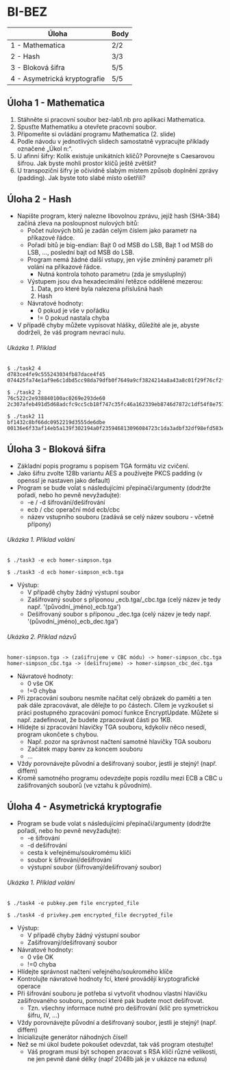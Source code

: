 # BI-BEZ

| Úloha                        | Body |
|------------------------------|------|
| 1 - Mathematica              | 2/2  |
| 2 - Hash                     | 3/3  |
| 3 - Bloková šifra            | 5/5  |
| 4 - Asymetrická kryptografie | 5/5  |

## Úloha 1 - Mathematica
1. Stáhněte si pracovní soubor bez-lab1.nb pro aplikaci Mathematica.
2. Spusťte Mathematiku a otevřete pracovní soubor.
3. Připomeňte si ovládání programu Mathematica (2. slide)
4. Podle návodu v jednotlivých slidech samostatně vypracujte příklady označené „Úkol n:“.
5. U afinní šifry: Kolik existuje unikátních klíčů? Porovnejte s Caesarovou šifrou. Jak byste mohli prostor klíčů ještě zvětšit?
6. U transpoziční šifry je očividně slabým místem způsob doplnění zprávy (padding). Jak byste toto slabé místo ošetřili?

## Úloha 2 - Hash
* Napište program, který nalezne libovolnou zprávu, jejíž hash (SHA-384) začíná zleva na posloupnost nulových bitů:
  * Počet nulových bitů je zadán celým číslem jako parametr na příkazové řádce.
  * Pořadí bitů je big-endian: Bajt 0 od MSB do LSB, Bajt 1 od MSB do LSB, …, poslední bajt od MSB do LSB.
  * Program nemá žádné další vstupy, jen výše zmíněný parametr při volání na příkazové řádce.
    * Nutná kontrola tohoto parametru (zda je smysluplný)
  * Výstupem jsou dva hexadecimální řetězce oddělené mezerou:
    1. Data, pro které byla nalezena příslušná hash
    2. Hash
  * Návratové hodnoty:
    * 0 pokud je vše v pořádku
    * != 0 pokud nastala chyba
* V případě chyby můžete vypisovat hlášky, důležité ale je, abyste dodrželi, že váš program nevrací nulu.

###### Ukázka 1. Příklad
```
$ ./task2 4
d783ce4fe9c555243034fb87dace4f45 074425fa74e1af9e6c1dbd5cc98da79dfb0f7649a9cf3824214a8a43a8c01f29f76cf2fd4d8da135bd6945c9663fccd9

$ ./task2 2
76c522c2e938840100ac0269e293de60 2c307afeb491d5d68adcfc9cc5cb18f747c35fc46a162339eb8746d7872c1df54f8e757dce3e02b76161e7823283205b

$ ./task2 11
bf1432c8bf66dc0952219d3555de6dbe 00136e6f33af14eb5a139f302194a0f235946813096084723c1da3adbf32df98efd583eeaa56d796752d7f61b2de8119
```

## Úloha 3 - Bloková šifra
* Základní popis programu s popisem TGA formátu viz cvičení.
* Jako šifru zvolte 128b variantu AES a používejte PKCS padding (v openssl je nastaven jako default)
* Program se bude volat s následujícími přepínači/argumenty (dodržte pořadí, nebo ho pevně nevyžadujte):
  * -e / -d šifrování/dešifrování
  * ecb / cbc operační mód ecb/cbc
  * název vstupního souboru (zadává se celý název souboru - včetně přípony)

###### Ukázka 1. Příklad volání
```
$ ./task3 -e ecb homer-simpson.tga

$ ./task3 -d ecb homer-simpson_ecb.tga
```
* Výstup:
  * V případě chyby žádný výstupní soubor
  * Zašifrovaný soubor s příponou _ecb.tga/_cbc.tga (celý název je tedy např. '(původní_jméno)_ecb.tga')
  * Dešifrovaný soubor s příponou _dec.tga (celý název je tedy např. '(původní_jméno)_ecb_dec.tga')

###### Ukázka 2. Příklad názvů
```
homer-simpson.tga -> (zašifrujeme v CBC módu) -> homer-simpson_cbc.tga
homer-simpson_cbc.tga -> (dešifrujeme) -> homer-simpson_cbc_dec.tga
```
* Návratové hodnoty:
  * 0 vše OK
  * !=0 chyba
* Při zpracování souboru nesmíte načítat celý obrázek do paměti a ten pak dále zpracovávat, ale dělejte to po částech. Cílem je vyzkoušet si práci postupného zpracování pomocí funkce EncryptUpdate. Můžete si např. zadefinovat, že budete zpracovávat části po 1KB.
* Hlídejte si zpracování hlavičky TGA souboru, kdykoliv něco nesedí, program ukončete s chybou.
  * Např. pozor na správnost načtení samotné hlavičky TGA souboru
  * Začátek mapy barev za koncem souboru
  * …
* Vždy porovnávejte původní a dešifrovaný soubor, jestli je stejný! (např. diffem)
* Kromě samotného programu odevzdejte popis rozdílu mezi ECB a CBC u zašifrovaných souborů (ve vztahu k původním).

## Úloha 4 - Asymetrická kryptografie
* Program se bude volat s následujícími přepínači/argumenty (dodržte pořadí, nebo ho pevně nevyžadujte):
  * -e šifrování
  * -d dešifrování
  * cesta k veřejnému/soukromému klíči
  * soubor k šifrování/dešifrování
  * výstupní soubor (šifrovaný/dešifrovaný soubor)

###### Ukázka 1. Příklad volání
```
$ ./task4 -e pubkey.pem file encrypted_file

$ ./task4 -d privkey.pem encrypted_file decrypted_file
```
* Výstup:
  * V případě chyby žádný výstupní soubor
  * Zašifrovaný/dešifrovaný soubor
* Návratové hodnoty:
  * 0 vše OK
  * !=0 chyba
* Hlídejte správnost načtení veřejného/soukromého klíče
* Kontrolujte návratové hodnoty fcí, které provádějí kryptografické operace
* Při šifrování souboru je potřeba si vytvořit vhodnou vlastní hlavičku zašifrovaného souboru, pomocí které pak budete moct dešifrovat.
  * Tzn. všechny informace nutné pro dešifrování (klíč pro symetrickou šifru, IV, …​)
* Vždy porovnávejte původní a dešifrovaný soubor, jestli je stejný! (např. diffem)
* Inicializujte generátor náhodných čísel!
* Než se mi úkol budete pokoušet odevzdat, tak váš program otestujte!
  * Váš program musí být schopen pracovat s RSA klíči různé velikosti, ne jen pevně dané délky (např 2048b jak je v ukázce na eduxu)
